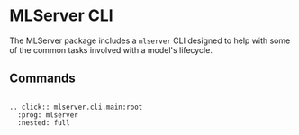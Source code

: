 # MLServer CLI

The MLServer package includes a `mlserver` CLI designed to help with some of
the common tasks involved with a model's lifecycle.

## Commands

```{eval-rst}

.. click:: mlserver.cli.main:root
  :prog: mlserver
  :nested: full
```
